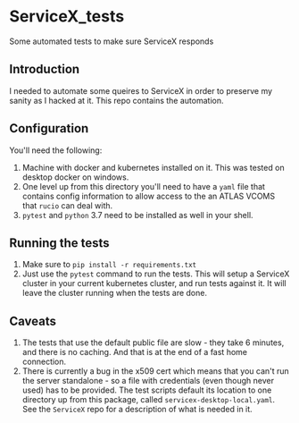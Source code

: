 # ServiceX_tests
 Some automated tests to make sure ServiceX responds

## Introduction

I needed to automate some queires to ServiceX in order to preserve my sanity as I hacked at it. This repo contains the automation.

## Configuration

You'll need the following:

1. Machine with docker and kubernetes installed on it. This was tested on desktop docker on windows.
1. One level up from this directory you'll need to have a `yaml` file that contains config information to allow access to the an ATLAS VCOMS that `rucio` can deal with.
1. `pytest` and `python` 3.7 need to be installed as well in your shell.

## Running the tests

1. Make sure to `pip install -r requirements.txt`
1. Just use the `pytest` command to run the tests. This will setup a ServiceX cluster in your current kubernetes cluster, and run tests against it. It will leave the cluster running when the tests are done.

## Caveats

1. The tests that use the default public file are slow - they take 6 minutes, and there is no caching. And that is at the end of a fast home connection.
1. There is currently a bug in the x509 cert which means that you can't run the server standalone - so a file with credentials (even though never used) has to be provided. The test scripts default its location to one directory up from this package, called `servicex-desktop-local.yaml`. See the `ServiceX` repo for a description of what is needed in it.